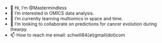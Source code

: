 - 👋 Hi, I’m @Mastermindless
- 👀 I’m interested in OMICS data analysis.
- 🌱 I’m currently learning multiomics in space and time.
- 💞️ I’m looking to collaborate on predictions for cancer evolution during thearpy.
- 📫 How to reach me email: schwill84(at)gmail(dot)com
<!---
Mastermindless/Mastermindless is a ✨ special ✨ repository because its `README.md` (this file) appears on your GitHub profile.
You can click the Preview link to take a look at your changes.
--->
